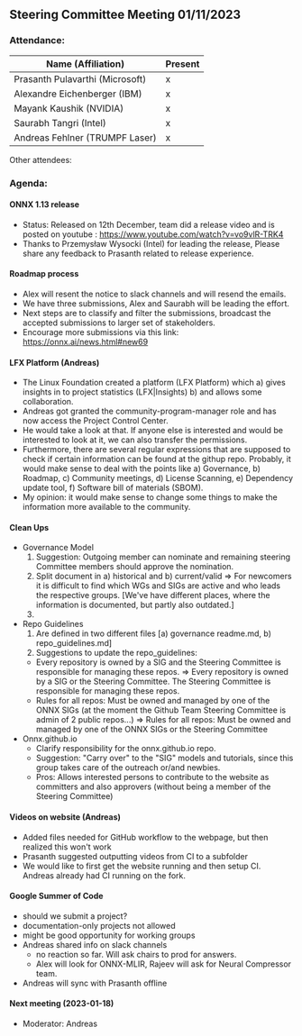 ## Steering Committee Meeting 01/11/2023

### Attendance:

| Name (Affiliation)              | Present  |
| ------------------------------- | -------- |
| Prasanth Pulavarthi (Microsoft) | x  |
| Alexandre Eichenberger (IBM)    | x  |
| Mayank Kaushik (NVIDIA)         | x  |
| Saurabh Tangri (Intel)          | x  |
| Andreas Fehlner (TRUMPF Laser)  | x  |

Other attendees: 

### Agenda:
  
  #### ONNX 1.13 release
   - Status: Released on 12th December, team did a release video and is posted on youtube : https://www.youtube.com/watch?v=vo9vlR-TRK4 
   - Thanks to Przemysław Wysocki (Intel) for leading the release, Please share any feedback to Prasanth related to release experience.
  
  #### Roadmap process
  - Alex will resent the notice  to slack channels and will resend the emails.
  - We have three submissions, Alex and Saurabh will be leading the effort.
  - Next steps are to classify and filter the submissions, broadcast the accepted submissions to larger set of stakeholders.
  - Encourage more submissions via this link: https://onnx.ai/news.html#new69

  #### LFX Platform (Andreas)
  - The Linux Foundation created a platform (LFX Platform) which a) gives insights in to project statistics (LFX|Insights) b) and allows some collaboration.
  - Andreas got granted the community-program-manager role and has now access the Project Control Center.
  - He would take a look at that. If anyone else is interested and would be interested to look at it, we can also transfer the permissions.
  - Furthermore, there are several regular expressions that are supposed to check if certain information can be found at the githup repo. Probably, it would make sense to deal with the points like a) Governance, b) Roadmap, c) Community meetings, d) License Scanning, e) Dependency update tool, f) Software bill of materials (SBOM).
  - My opinion: it would make sense to change some things to make the information more available to the community.


  #### Clean Ups
  
  - Governance Model 
    1. Suggestion: Outgoing member can nominate and remaining steering Committee members should approve the nomination.
    2. Split document in a) historical and b) current/valid => For newcomers it is difficult to find which WGs and SIGs are active and who leads the respective groups. [We've have different places, where the information is documented, but partly also outdated.]
    3. 
  - Repo Guidelines 
    1. Are defined in two different files [a) governance readme.md, b) repo_guidelines.md]
    2. Suggestions to update the repo_guidelines:
     * Every repository is owned by a SIG and the Steering Committee is responsible for managing these repos. => Every repository is owned by a SIG or the Steering Committee. The Steering Committee is responsible for managing these repos. 
     * Rules for all repos: Must be owned and managed by one of the ONNX SIGs (at the moment the Github Team Steering Committee is admin of 2 public repos...) => Rules for all repos: Must be owned and managed by one of the ONNX SIGs or the Steering Committee
  - Onnx.github.io
    - Clarify responsibility for the onnx.github.io repo. 
    - Suggestion: "Carry over" to the "SIG" models and tutorials, since this group takes care of the outreach or/and newbies. 
    - Pros: Allows interested persons to contribute to the website as committers and also approvers (without being a member of the Steering Committee)

  #### Videos on website (Andreas)
  - Added files needed for GitHub workflow to the webpage, but then realized this won't work
  - Prasanth suggested outputting videos from CI to a subfolder
   - We would like to first get the website running and then setup CI. Andreas already had CI running on the fork.
   
  #### Google Summer of Code
  - should we submit a project?
  - documentation-only projects not allowed
  - might be good opportunity for working groups
  - Andreas shared info on slack channels
    - no reaction so far. Will ask chairs to prod for answers.
    - Alex will look for ONNX-MLIR, Rajeev will ask for Neural Compressor team.
  - Andreas will sync with Prasanth offline

  #### Next meeting (2023-01-18)
  - Moderator: Andreas
